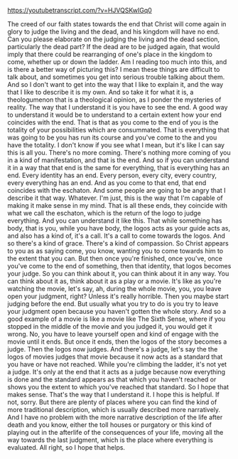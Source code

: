 https://youtubetranscript.com/?v=HJVQSKwIGq0

 The creed of our faith states towards the end that Christ will come again in glory to judge the living and the dead, and his kingdom will have no end. Can you please elaborate on the judging the living and the dead section, particularly the dead part? If the dead are to be judged again, that would imply that there could be rearranging of one's place in the kingdom to come, whether up or down the ladder. Am I reading too much into this, and is there a better way of picturing this? I mean these things are difficult to talk about, and sometimes you get into serious trouble talking about them. And so I don't want to get into the way that I like to explain it, and the way that I like to describe it is my own. And so take it for what it is, a theologumenon that is a theological opinion, as I ponder the mysteries of reality. The way that I understand it is you have to see the end. A good way to understand it would be to understand to a certain extent how your end coincides with the end. That is that as you come to the end of you is the totality of your possibilities which are consummated. That is everything that was going to be you has run its course and you've come to the and you have the totality. I don't know if you see what I mean, but it's like I can say this is all you. There's no more coming. There's nothing more coming of you in a kind of manifestation, and that is the end. And so if you can understand it in a way that that end is the same for everything, that is everything has an end. Every identity has an end. Every person, every city, every country, every everything has an end. And as you come to that end, that end coincides with the eschaton. And some people are going to be angry that I describe it that way. Whatever. I'm just, this is the way that I'm capable of making it make sense in my mind. That is all these ends, they coincide with what we call the eschaton, which is the return of the logo to judge everything. And you can understand it like this. That while something has body, that is you, while you have body, the logos acts as your guide acts as, and also has a kind of, it's a call. It's a call to come towards the logos. And so there's a kind of grace. There's a kind of compassion. So Christ appears to you as as saying come, you know, wanting you to come towards him to the extent that you can. But then once you're finished, once you've, once you've come to the end of something, then that identity, that logos becomes your judge. So you can think about it, you can think about it in any way. You can think about it as, think about it as a play or a movie. It's like as you're watching the movie, let's say, ah, during the whole movie, you, you leave open your judgment, right? Unless it's really horrible. Then you maybe start judging before the end. But usually what you try to do is you try to leave your judgment open because you haven't gotten the whole story. And so a good example of a movie is like a movie like The Sixth Sense, where if you stopped in the middle of the movie and you judged it, you would get it wrong. No, you have to leave yourself open and kind of engage with the movie until it ends. But once it ends, then the logos of the story becomes a judge. Then the logos now judges. And there's a judge, let's say the the logos of movies judges that movie because it now acts as a standard that you have or have not reached. While you're climbing the ladder, it's not yet a judge. It's only at the end that it acts as a judge because now everything is done and the standard appears as that which you haven't reached or shows you the extent to which you've reached that standard. So I hope that makes sense. That's the way that I understand it. I hope this is helpful. If not, sorry. But there are plenty of places where you can find the kind of more traditional description, which is usually described more narratively. And I have no problem with the more narrative description of the life after death and you know, either the toll houses or purgatory or this kind of playing out in the afterlife of the consequences of your life, moving all the way towards the last judgment, which is the place where everything is evaluated. All right, so I hope that helps.